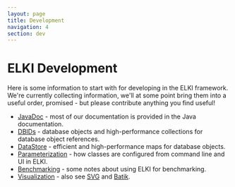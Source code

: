 ```yaml
---
layout: page
title: Development
navigation: 4
section: dev
---
```


ELKI Development
================

Here is some information to start with for developing in the ELKI framework. We're currently collecting information, we'll at some point bring them into a useful order, promised - but please contribute anything you find useful!

-   [JavaDoc](/javadoc) - most of our documentation is provided in the Java documentation.
-   [DBIDs](/dev/dbids) - database objects and high-performance collections for database object references.
-   [DataStore](/dev/data_store) - efficient and high-performance maps for database objects.
-   [Parameterization](/dev/parameterization) - how classes are configured from command line and UI in ELKI.
-   [Benchmarking](/benchmarking) - some notes about using ELKI for benchmarking.
-   [Visualization](/visualization) - also see [SVG](/dev/svg) and [Batik](/dev/batik).

